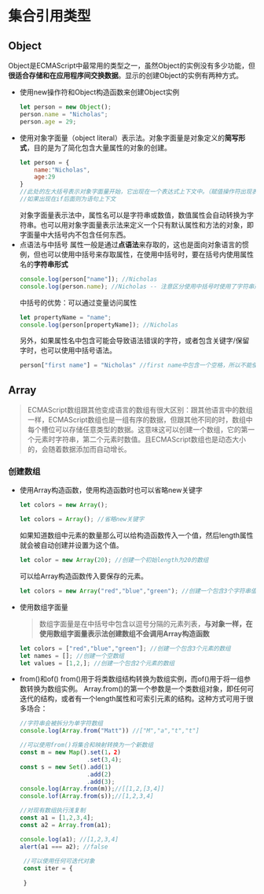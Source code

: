 <!--
 * @Author: Rooter
 * @Date: 2022-02-26 17:10:29
 * @LastEditors: Rooter
 * @LastEditTime: 2022-03-03 22:39:12
-->
# 集合引用类型
## Object
Object是ECMAScript中最常用的类型之一，虽然Object的实例没有多少功能，但**很适合存储和在应用程序间交换数据**。显示的创建Object的实例有两种方式。
- 使用new操作符和Object构造函数来创建Object实例
  ```js
  let person = new Object();
  person.name = "Nicholas";
  person.age = 29;
  ```
- 使用对象字面量（object literal）表示法。对象字面量是对象定义的**简写形式**，目的是为了简化包含大量属性的对象的创建。
  ```js
  let person = {
      name:"Nicholas",
      age:29
  }
  //此处的左大括号表示对象字面量开始，它出现在一个表达式上下文中。（赋值操作符出现表示 表达式上下文
  //如果出现在if后面则为语句上下文
  ```
  对象字面量表示法中，属性名可以是字符串或数值，数值属性会自动转换为字符串。也可以用对象字面量表示法来定义一个只有默认属性和方法的对象，即字面量中大括号内不包含任何东西。
- 点语法与中括号
  属性一般是通过**点语法**来存取的，这也是面向对象语言的惯例，但也可以使用中括号来存取属性，在使用中括号时，要在括号内使用属性名的**字符串形式**
  ```js
  console.log(person["name"]); //Nicholas
  console.log(person.name); //Nicholas -- 注意区分使用中括号时使用了字符串形式
  ```
  中括号的优势：可以通过变量访问属性
  ```js
  let propertyName = "name";
  console.log(person[propertyName]); //Nicholas
  ```
  另外，如果属性名中包含可能会导致语法错误的字符，或者包含关键字/保留字时，也可以使用中括号语法。
  ```js
  person["first name"] = "Nicholas" //first name中包含一个空格，所以不能使用点语法来访问。常规情况下使用点语法来进行属性存取。
  ```
## Array
>ECMAScript数组跟其他变成语言的数组有很大区别：跟其他语言中的数组一样，ECMAScript数组也是一组有序的数据，但跟其他不同的时，数组中每个槽位可以存储任意类型的数据。这意味这可以创建一个数组，它的第一个元素时字符串，第二个元素时数值。且ECMAScript数组也是动态大小的，会随着数据添加而自动增长。
### 创建数组
- 使用Array构造函数，使用构造函数时也可以省略new关键字
  ```js
  let colors = new Array();

  let colors = Array(); //省略new关键字 
  ```
  如果知道数组中元素的数量那么可以给构造函数传入一个值，然后length属性就会被自动创建并设置为这个值。
  ```js
  let color = new Array(20); //创建一个初始length为20的数组
  ```
  可以给Array构造函数传入要保存的元素。
  ```js
  let colors = new Array("red","blue","green"); //创建一个包含3个字符串值的数组
  ```
- 使用数组字面量
  >数组字面量是在中括号中包含以逗号分隔的元素列表，**与对象一样，在使用数组字面量表示法创建数组不会调用Array构造函数**
  ```js
  let colors = ["red","blue","green"]; //创建一个包含3个元素的数组
  let names = []; //创建一个空数组
  let values = [1,2,]; //创建一个包含2个元素的数组
  ```
- from()和of()
  from()用于将类数组结构转换为数组实例，而of()用于将一组参数转换为数组实例。
  Array.from()的第一个参数是一个类数组对象，即任何可迭代的结构，或者有一个length属性和可索引元素的结构。这种方式可用于很多场合：
  ```js
  //字符串会被拆分为单字符数组
  console.log(Array.from("Matt")) //["M","a","t","t"]

  //可以使用from()将集合和映射转换为一个新数组
  const m = new Map().set(1，2)
                     .set(3,4);
  const s = new Set().add(1)
                     .add(2)
                     .add(3);
  console.log(Array.from(m));//[[1,2,[3,4]]
  console.lof(Array.from(s));//[1,2,3,4]

  //对现有数组执行浅复制
  const a1 = [1,2,3,4];
  const a2 = Array.from(a1);

  console.log(a1); //[1,2,3,4]
  alert(a1 === a2); //false
   
   //可以使用任何可迭代对象
   const iter = {
     
   }
  ```